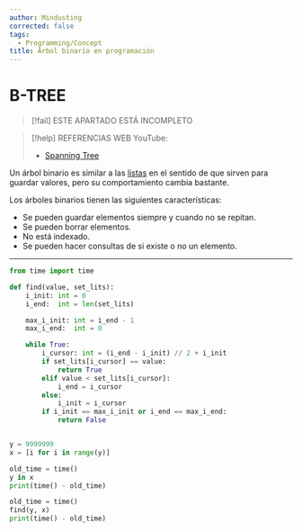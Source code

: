 ```yaml
---
author: Mindusting
corrected: false
tags:
  - Programming/Concept
title: Árbol binario en programación
---
```


# B-TREE

> [!fail] ESTE APARTADO ESTÁ INCOMPLETO

> [!help] REFERENCIAS WEB
> YouTube:
> - [Spanning Tree](https://youtu.be/K1a2Bk8NrYQ)

Un árbol binario es similar a las [listas](pc_list.md) en el sentido de que sirven para guardar valores, pero su comportamiento cambia bastante.

Los árboles binarios tienen las siguientes características:

- Se pueden guardar elementos siempre y cuando no se repitan.
- Se pueden borrar elementos.
- No está indexado.
- Se pueden hacer consultas de si existe o no un elemento.

---

```python
from time import time

def find(value, set_lits):
    i_init: int = 0
    i_end:  int = len(set_lits)

    max_i_init: int = i_end - 1
    max_i_end:  int = 0

    while True:
        i_cursor: int = (i_end - i_init) // 2 + i_init
        if set_lits[i_cursor] == value:
            return True
        elif value < set_lits[i_cursor]:
            i_end = i_cursor
        else:
            i_init = i_cursor
        if i_init == max_i_init or i_end == max_i_end:
            return False


y = 9999999
x = [i for i in range(y)]

old_time = time()
y in x
print(time() - old_time)

old_time = time()
find(y, x)
print(time() - old_time)
```
